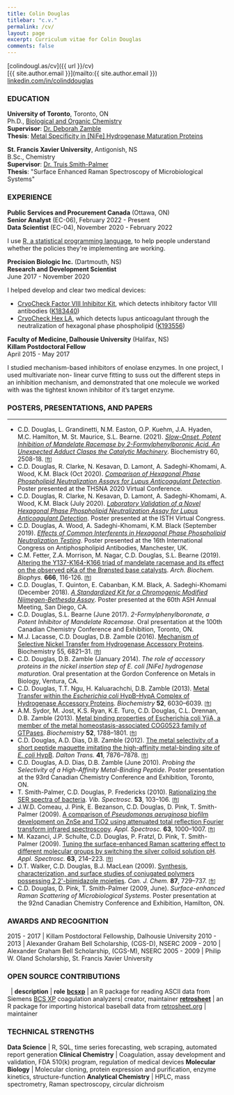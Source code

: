 ```yaml
---
title: Colin Douglas
titlebar: "c.v."
permalink: /cv/
layout: page
excerpt: Curriculum vitae for Colin Douglas
comments: false
---
```


<span class="mdi mdi-map-marker"></span> [colindougl.as/cv]({{ url }}/cv)  
<span class="mdi mdi-email-open"></span> [{{ site.author.email }}](mailto:{{ site.author.email }})  
<span class="mdi mdi-linkedin"></span> [linkedin.com/in/colinddouglas](https://www.linkedin.com/in/colinddouglas/)

### EDUCATION
**University of Toronto**,  Toronto, ON  
Ph.D., [Biological and Organic Chemistry](https://www.chemistry.utoronto.ca/research/biological-and-organic-chemistry)  
**Supervisor**: [Dr. Deborah Zamble](https://www.theglobeandmail.com/life/article-prof-deborah-zamble-wouldnt-use-a-cellphone-but-loved-connecting-over/)  
**Thesis**: [Metal Specificity in [NiFe] Hydrogenase Maturation Proteins](https://tspace.library.utoronto.ca/handle/1807/69030)

**St. Francis Xavier University**, Antigonish, NS  
B.Sc., Chemistry  
**Supervisor**: [Dr. Truis Smith-Palmer](https://www.mystfx.ca/chemistry/chemistry/chemistry/truis-smith-palmer)  
**Thesis**: "Surface Enhanced Raman Spectroscopy of Microbiological Systems"  

### EXPERIENCE

**Public Services and Procurement Canada** (Ottawa, ON)  
**Senior Analyst** (EC-06), February 2022 - Present  
**Data Scientist** (EC-04), November 2020 - February 2022

I use [R, a statistical programming language](https://www.r-project.org/), to help people understand whether the policies they're implementing are working.

**Precision Biologic Inc.** (Dartmouth, NS)  
**Research and Development Scientist**  
June 2017 - November 2020

I helped develop and clear two medical devices:
 * [CryoCheck Factor VIII Inhibitor Kit](https://precisionbiologic.com/products/diagnostic-kits/cryocheck-factor-viii-inhibitor-kit), which detects inhibitory factor VIII antibodies ([K183440](https://www.accessdata.fda.gov/cdrh_docs/pdf18/K183440.pdf))
 * [CryoCheck Hex LA](https://precisionbiologic.com/products/diagnostic-kits/cryocheck-hex-la), which detects lupus anticoagulant through the neutralization of hexagonal phase phospholipid ([K193556](https://www.accessdata.fda.gov/cdrh_docs/reviews/K193556.pdf))

**Faculty of Medicine, Dalhousie University** (Halifax, NS)  
**Killam Postdoctoral Fellow**  
April 2015 - May 2017

I studied mechanism-based inhibitors of enolase enzymes. In one project, I used multivariate non-
linear curve fitting to suss out the different steps in an inhibition mechanism, and demonstrated
that one molecule we worked with was the tightest known inhibitor of it’s target enzyme.

### POSTERS, PRESENTATIONS, AND PAPERS
---------------------

  * C.D. Douglas, L. Grandinetti, N.M. Easton, O.P. Kuehm, J.A. Hyaden, M.C. Hamilton, M. St. Maurice, S.L. Bearne. (2021). *[Slow-Onset, Potent Inhibition of Mandelate Racemase by 2-Formylphenylboronic Acid. An Unexpected Adduct Clasps the Catalytic Machinery](https://pubs.acs.org/doi/abs/10.1021/acs.biochem.1c00374)*. Biochemistry 60, 2508-18. <small>[[ft](https://sci-hub.st/https://doi.org/10.1021/acs.biochem.1c00374)]</small>
  * C.D. Douglas, R. Clarke, N. Kesavan, D. Lamont, A. Sadeghi-Khomami, A. Wood, K.M. Black (Oct 2020). *[Comparison of Hexagonal Phase Phospholipid Neutralization Assays for Lupus Anticoagulant Detection](https://precisionbiologic.com/sites/default/files/resources/pbi_thsna_2020_comparison_hpnts_for_la_detection.pdf)*. Poster presented at the THSNA 2020 Virtual Conference.
  * C.D. Douglas, R. Clarke, N. Kesavan, D. Lamont, A. Sadeghi-Khomami, A. Wood, K.M. Black (July 2020). *[Laboratory Validation of a Novel Hexagonal Phase Phospholipid Neutralization Assay for Lupus Anticoagulant Detection](https://abstracts.isth.org/abstract/laboratory-validation-of-a-novel-hexagonal-phase-phospholipid-neutralization-assay-for-lupus-anticoagulant-detection/)*. Poster presented at the ISTH Virtual Congress.
  * C.D. Douglas, A. Wood, A. Sadeghi-Khomami, K.M. Black (September 2019). *[Effects of Common Interferents in Hexagonal Phase Phospholipid Neutralization Testing](https://precisionbiologic.com/sites/default/files/resources/common_interferents_in_hpnt_icapa_2019_handout.pdf)*. Poster presented at the 16th International Congress on Antiphospholipid Antibodies, Manchester, UK.
  * C.M. Fetter, Z.A. Morrison, M. Nagar, C.D. Douglas, S.L. Bearne (2019). [Altering the Y137-K164-K166 triad of mandelate racemase and its effect on the observed pKa of the Brønsted base catalysts](https://www.sciencedirect.com/science/article/abs/pii/S0003986118310312). *Arch. Biochem. Biophys.* **666**, 116-126. <small>[[ft](https://sci-hub.st/10.1016/j.abb.2019.03.011)]</small>
  * C.D. Douglas, T. Quinton, E. Cabanban, K.M. Black, A. Sadeghi-Khomami (December 2018). *[A Standardized Kit for a Chromogenic Modified Nijmegen-Bethesda Assay](https://precisionbiologic.com/sites/default/files/resources/a_standardized_kit_for_a_chromogenic_mnba_ash_2018_handout.pdf)*. Poster presented at the 60th ASH Annual Meeting, San Diego, CA.
  * C.D. Douglas, S.L. Bearne (June 2017). *2-Formylphenylboronate, a Potent Inhibitor of Mandelate Racemase*. Oral presentation at the 100th Canadian Chemistry Conference and Exhibition, Toronto, ON.
  * M.J. Lacasse, C.D. Douglas, D.B. Zamble (2016). [Mechanism of Selective Nickel Transfer from Hydrogenase Accessory Proteins](https://pubs.acs.org/doi/10.1021/acs.biochem.6b00706). Biochemistry 55, 6821–31. <small>[[ft](https://sci-hub.st/10.1021/acs.biochem.6b00706)]</small>
  * C.D. Douglas, D.B. Zamble (January 2014). *The role of accessory proteins in the nickel insertion step of E. coli [NiFe] hydrogenase maturation*. Oral presentation at the Gordon Conference on Metals in Biology, Ventura, CA.
  * C.D. Douglas, T.T. Ngu, H. Kaluarachchi, D.B. Zamble (2013). [Metal Transfer within the	*Escherichia coli* HypB–HypA Complex of Hydrogenase Accessory Proteins](https://pubs.acs.org/doi/10.1021/bi400812r). *Biochemistry* **52**, 6030–6039. <small>[[ft](https://sci-hub.st/10.1021/bi400812r)]</small>
  * A.M. Sydor, M. Jost, K.S. Ryan, K.E. Turo, C.D. Douglas, C.L. Drennan, D.B. Zamble (2013). [Metal binding properties of Escherichia coli YjiA, a member of the metal homeostasis-associated COG0523 family of GTPases](https://pubs.acs.org/doi/abs/10.1021/bi301600z). *Biochemistry* **52**, 1788–1801.  <small>[[ft](https://sci-hub.st/10.1021/bi301600z)]</small>
  * C.D. Douglas, A.D. Dias, D.B. Zamble (2012). [The metal selectivity of a short peptide maquette imitating the high-affinity metal-binding site of *E. coli* HypB](https://pubs.rsc.org/en/content/articlelanding/2012/dt/c2dt30132f). *Dalton Trans.* **41**, 7876–7878.  <small>[[ft](https://sci-hub.st/10.1039/c2dt30132f)]</small>
  * C.D. Douglas, A.D. Dias, D.B. Zamble (June 2010). *Probing the Selectivity of a High-Affinity Metal-Binding Peptide*. Poster presentation at the 93rd Canadian Chemistry Conference and Exhibition, Toronto, ON.
  * T. Smith-Palmer, C.D. Douglas, P. Fredericks (2010). [Rationalizing the SER spectra of bacteria](https://www.sciencedirect.com/science/article/abs/pii/S0924203110000469). *Vib. Spectrosc.* **53**, 103–106. <small>[[ft](https://sci-hub.st/10.1016/j.vibspec.2010.02.012)]</small>
  * J.W.D. Comeau, J. Pink, E. Bezanson, C.D. Douglas, D. Pink, T. Smith-Palmer (2009). [A comparison of *Pseudomonas aeruginosa* biofilm development on ZnSe and TiO2 using attenuated total reflection Fourier transform infrared spectroscopy](https://journals.sagepub.com/doi/abs/10.1366/000370209789379259). *Appl. Spectrosc.* **63**, 1000–1007. <small>[[ft](https://sci-hub.st/10.1366/000370209789379259)]</small>
  * M. Kazanci, J.P. Schulte, C.D. Douglas, P. Fratzl, D. Pink, T. Smith-Palmer (2009). [Tuning the	surface-enhanced Raman scattering effect to different molecular groups by switching the silver colloid solution pH](https://journals.sagepub.com/doi/abs/10.1366/000370209787391987). *Appl. Spectrosc.* **63**, 214–223. <small>[[ft](https://sci-hub.st/10.1366/000370209787391987)]</small>
  * D.T. Walker, C.D. Douglas, B.J. MacLean (2009). [Synthesis, characterization, and surface studies of conjugated polymers possessing 2,2'-biimidazole moieties](https://www.nrcresearchpress.com/doi/full/10.1139/V09-055). *Can. J. Chem.* **87**, 729–737. <small>[[ft](https://www.nrcresearchpress.com/doi/pdf/10.1139/V09-055)]</small>
  * C.D. Douglas, D. Pink, T. Smith-Palmer (2009, June). *Surface-enhanced Raman Scattering of Microbiological Systems*. Poster presentation at the 92nd Canadian Chemistry Conference and Exhibition, Hamilton, ON.

### AWARDS AND RECOGNITION

2015 - 2017   |  Killam Postdoctoral Fellowship, Dalhousie University
2010 - 2013   |  Alexander Graham Bell Scholarship, (CGS-D), NSERC
2009 - 2010   |  Alexander Graham Bell Scholarship, (CGS-M), NSERC
2005 - 2009   |  Philip W. Oland Scholarship, St. Francis Xavier University

### OPEN SOURCE CONTRIBUTIONS

&nbsp; | **description** | **role**
**[bcsxp](https://www.github.com/colindouglas/bcsxp)** | an R package for reading ASCII data from Siemens [BCS XP](https://www.siemens-healthineers.com/hemostasis/systems/bcs-xp-system)  coagulation analyzers| creator, maintainer
**[retrosheet](https://www.github.com/colindouglas/retrosheet)**  | an R package for importing historical baseball data from [retrosheet.org](https://www.retrosheet.org) | maintainer

### TECHNICAL STRENGTHS
<p style="display: none;">some keywords for your ATS:</p>

**Data Science**         |  R, SQL, time series forecasting, web scraping, automated report generation
**Clinical Chemistry**   |  Coagulation, assay development and validation, FDA 510(k) program, regulation of medical devices
**Molecular Biology**    |  Molecular cloning, protein expression and purification, enzyme kinetics, structure-function
**Analytical Chemistry** |  HPLC, mass spectrometry, Raman spectroscopy, circular dichroism
